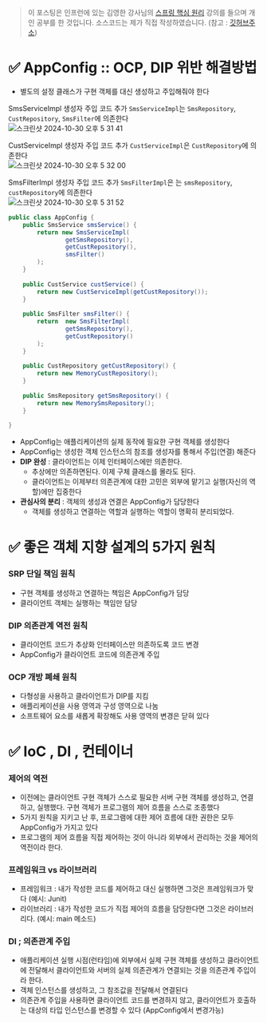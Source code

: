 > 이 포스팅은 인프런에 있는 김영한 강사님의 [스프링 핵심 원리](https://www.inflearn.com/course/%EC%8A%A4%ED%94%84%EB%A7%81-%ED%95%B5%EC%8B%AC-%EC%9B%90%EB%A6%AC-%EA%B8%B0%EB%B3%B8%ED%8E%B8) 강의를 들으며 개인 공부를 한 것입니다.
> 소스코드는 제가 직접 작성하였습니다. (참고 : [깃허브주소](https://github.com/Jisu-Shin/jisutudy))

# ✅ AppConfig :: OCP, DIP 위반 해결방법

- 별도의 설정 클래스가 구현 객체를 대신 생성하고 주입해줘야 한다

SmsServiceImpl 생성자 주입 코드 추가
`SmsServiceImpl`는 `SmsRepository`, `CustRepository`, `SmsFilter`에 의존한다 <br>
![스크린샷 2024-10-30 오후 5 31 41](https://github.com/user-attachments/assets/0a14287d-142c-492b-8d64-2eb3c38309b6)

CustServiceImpl 생성자 주입 코드 추가 
`CustServiceImpl`은  `CustRepository`에 의존한다 <br>
![스크린샷 2024-10-30 오후 5 32 00](https://github.com/user-attachments/assets/1e57b91d-4b29-42b3-ad4b-08970e028da5)

SmsFilterImpl 생성자 주입 코드 추가 
`SmsFilterImpl`은 는 `smsRepository`, `custRepository`에 의존한다<br>
![스크린샷 2024-10-30 오후 5 31 52](https://github.com/user-attachments/assets/a7ca3dee-ed8f-44af-812f-dfeccf30644b)

```java
public class AppConfig {  
    public SmsService smsService() {  
        return new SmsServiceImpl(  
                getSmsRepository(),  
                getCustRepository(),  
                smsFilter()  
        );  
    }  
  
    public CustService custService() {  
        return new CustServiceImpl(getCustRepository());  
    }  
  
    public SmsFilter smsFilter() {  
        return  new SmsFilterImpl(  
                getSmsRepository(),  
                getCustRepository()  
        );  
    }  
  
    public CustRepository getCustRepository() {  
        return new MemoryCustRepository();  
    }  
  
    public SmsRepository getSmsRepository() {  
        return new MemorySmsRepository();  
    }  
  
}
```
- AppConfig는 애플리케이션의 실제 동작에 필요한 구현 객체를 생성한다
- AppConfig는 생성한 객체 인스턴스의 참조를 생성자를 통해서 주입(연결) 해준다
- **DIP 완성**  : 클라이언트는 이제 인터페이스에만 의존한다. 
	- 추상에만 의존하면된다. 이제 구체 클래스를 몰라도 된다.
	- 클라이언트는 이제부터 의존관계에 대한 고민은 외부에 맡기고 실행(자신의 역할)에만 집중한다
- **관심사의 분리** : 객체의 생성과 연결은 AppConfig가 담당한다
	- 객체를 생성하고 연결하는 역할과 실행하는 역할이 명확히 분리되었다.

# ✅ 좋은 객체 지향 설계의 5가지 원칙
### SRP 단일 책임 원칙
- 구현 객체를 생성하고 연결하는 책임은 AppConfig가 담당
- 클라이언트 객체는 실행하는 책임만 담당

### DIP 의존관계 역전 원칙
- 클라이언트 코드가 추상화 인터페이스만 의존하도록 코드 변경
- AppConfig가 클라이언트 코드에 의존관계 주입

### OCP 개방 폐쇄 원칙
- 다형성을 사용하고 클라이언트가 DIP를 지킴
- 애플리케이션을 사용 영역과 구성 영역으로 나눔
- 소프트웨어 요소를 새롭게 확장해도 사용 영역의 변경은 닫혀 있다

# ✅ IoC , DI , 컨테이너

### 제어의 역전
- 이전에는 클라이언트 구현 객체가 스스로 필요한 서버 구현 객체를 생성하고, 연결하고, 실행했다. 구현 객체가 프로그램의 제어 흐름을 스스로 조종했다
- 5가지 원칙을 지키고 난 후, 프로그램에 대한 제어 흐름에 대한 권한은 모두 AppConfig가 가지고 있다
- 프로그램의 제어 흐름을 직접 제어하는 것이 아니라 외부에서 관리하는 것을 제어의 역전이라 한다.

### 프레임워크 vs 라이브러리
- 프레임워크 : 내가 작성한 코드를 제어하고 대신 실행하면 그것은 프레임워크가 맞다 (예시: Junit)
- 라이브러리 : 내가 작성한 코드가 직접 제어의 흐름을 담당한다면 그것은 라이브러리다. (예시: main 메소드)

### DI ; 의존관계 주입
- 애플리케이션 실행 시점(런타임)에 외부에서 실제 구현 객체를 생성하고 클라이언트에 전달해서 클라이언트와 서버의 실제 의존관계가 연결되는 것을 의존관계 주입이라 한다.
- 객체 인스턴스를 생성하고, 그 참조값을 전달해서 연결된다
- 의존관계 주입을 사용하면 클라이언트 코드를 변경하지 않고, 클라이언트가 호출하는 대상의 타입 인스턴스를 변경할 수 있다 (AppConfig에서 변경가능)